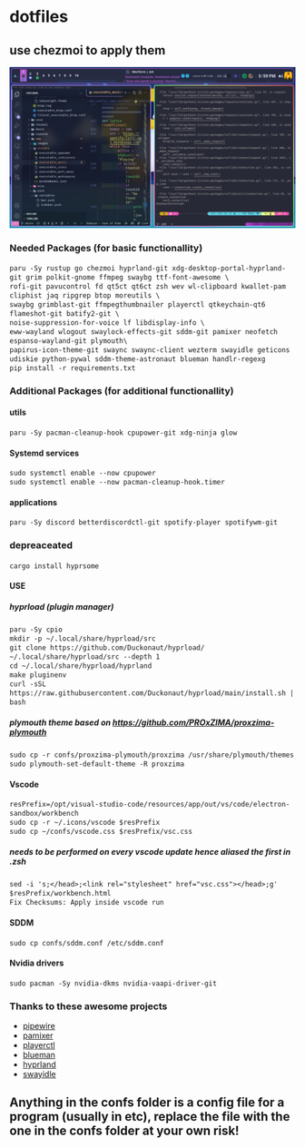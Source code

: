 # dotfiles 
## use chezmoi to apply them

![Hyprland](/hyprland.png)

### Needed Packages (for basic functionallity)
```
paru -Sy rustup go chezmoi hyprland-git xdg-desktop-portal-hyprland-git grim polkit-gnome ffmpeg swaybg ttf-font-awesome \
rofi-git pavucontrol fd qt5ct qt6ct zsh wev wl-clipboard kwallet-pam cliphist jaq ripgrep btop moreutils \
swaybg grimblast-git ffmpegthumbnailer playerctl qtkeychain-qt6 flameshot-git batify2-git \
noise-suppression-for-voice lf libdisplay-info \
eww-wayland wlogout swaylock-effects-git sddm-git pamixer neofetch espanso-wayland-git plymouth\
papirus-icon-theme-git swaync swaync-client wezterm swayidle geticons udiskie python-pywal sddm-theme-astronaut blueman handlr-regexg
pip install -r requirements.txt
```

### Additional Packages (for additional functionallity)

#### utils
```
paru -Sy pacman-cleanup-hook cpupower-git xdg-ninja glow 
```

#### Systemd services
```
sudo systemctl enable --now cpupower
sudo systemctl enable --now pacman-cleanup-hook.timer
```

#### applications
```
paru -Sy discord betterdiscordctl-git spotify-player spotifywm-git
```

### depreaceated 
```cargo install hyprsome```

#### USE

##### hyprload (plugin manager)
```
paru -Sy cpio
mkdir -p ~/.local/share/hyprload/src
git clone https://github.com/Duckonaut/hyprload/ ~/.local/share/hyprload/src --depth 1
cd ~/.local/share/hyprload/hyprland
make pluginenv
curl -sSL https://raw.githubusercontent.com/Duckonaut/hyprload/main/install.sh | bash
```

##### plymouth theme based on https://github.com/PROxZIMA/proxzima-plymouth
```
sudo cp -r confs/proxzima-plymouth/proxzima /usr/share/plymouth/themes
sudo plymouth-set-default-theme -R proxzima
```

#### Vscode
```
resPrefix=/opt/visual-studio-code/resources/app/out/vs/code/electron-sandbox/workbench
sudo cp -r ~/.icons/vscode $resPrefix
sudo cp ~/confs/vscode.css $resPrefix/vsc.css
```
##### needs to be performed on every vscode update hence aliased the first in .zsh
```
sed -i 's;</head>;<link rel="stylesheet" href="vsc.css"></head>;g' $resPrefix/workbench.html
Fix Checksums: Apply inside vscode run
```

#### SDDM
```
sudo cp confs/sddm.conf /etc/sddm.conf
```

#### Nvidia drivers
```
sudo pacman -Sy nvidia-dkms nvidia-vaapi-driver-git
```

### Thanks to these awesome projects
* [pipewire](https://archlinux.org/packages/extra/x86_64/pipewire/)
* [pamixer](https://archlinux.org/packages/extra/x86_64/pamixer/)
* [playerctl](https://www.archlinux.org/packages/extra/x86_64/playerctl/)
* [blueman](https://archlinux.org/packages/extra/x86_64/blueman/)
* [hyprland](https://aur.archlinux.org/packages/hyprland-git/)
* [swayidle](https://archlinux.org/packages/extra/x86_64/swayidle/)

## Anything in the confs folder is a config file for a program (usually in etc), replace the file with the one in the confs folder at your own risk!
